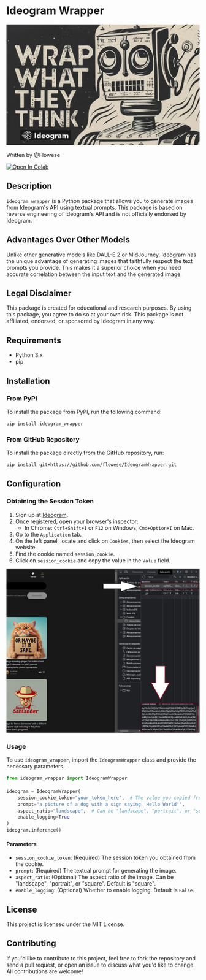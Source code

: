 # Ideogram Wrapper

![Ideogram Wrapper](banner.jpeg)

Written by @Flowese

[![Open In Colab](https://colab.research.google.com/assets/colab-badge.svg)](https://colab.research.google.com/drive/1tUtiY2GzVlbAVjR-j78pWeY9Ac53IJzz?usp=sharing)

## Description


`ideogram_wrapper` is a Python package that allows you to generate images from Ideogram's API using textual prompts. This package is based on reverse engineering of Ideogram's API and is not officially endorsed by Ideogram.

## Advantages Over Other Models

Unlike other generative models like DALL-E 2 or MidJourney, Ideogram has the unique advantage of generating images that faithfully respect the text prompts you provide. This makes it a superior choice when you need accurate correlation between the input text and the generated image.

## Legal Disclaimer

This package is created for educational and research purposes. By using this package, you agree to do so at your own risk. This package is not affiliated, endorsed, or sponsored by Ideogram in any way.

## Requirements

- Python 3.x
- pip

## Installation

### From PyPI

To install the package from PyPI, run the following command:

```bash
pip install ideogram_wrapper
```

### From GitHub Repository

To install the package directly from the GitHub repository, run:

```bash
pip install git+https://github.com/flowese/IdeogramWrapper.git
```

## Configuration

### Obtaining the Session Token

1. Sign up at [Ideogram](https://ideogram.ai/signup).
2. Once registered, open your browser's inspector:
   - In Chrome: `Ctrl+Shift+I` or `F12` on Windows, `Cmd+Option+I` on Mac.
3. Go to the `Application` tab.
4. On the left panel, locate and click on `Cookies`, then select the Ideogram website.
5. Find the cookie named `session_cookie`.
6. Click on `session_cookie` and copy the value in the `Value` field.

![Ideogram Wrapper](screen_cookies.jpeg)

### Usage

To use `ideogram_wrapper`, import the `IdeogramWrapper` class and provide the necessary parameters.

```python
from ideogram_wrapper import IdeogramWrapper

ideogram = IdeogramWrapper(
    session_cookie_token="your_token_here",  # The value you copied from the session cookie
    prompt="a picture of a dog with a sign saying 'Hello World'",
    aspect_ratio="landscape",  # Can be "landscape", "portrait", or "square"
    enable_logging=True
)
ideogram.inference()
```

#### Parameters

- `session_cookie_token`: (Required) The session token you obtained from the cookie.
- `prompt`: (Required) The textual prompt for generating the image.
- `aspect_ratio`: (Optional) The aspect ratio of the image. Can be "landscape", "portrait", or "square". Default is "square".
- `enable_logging`: (Optional) Whether to enable logging. Default is `False`.

## License

This project is licensed under the MIT License.

## Contributing

If you'd like to contribute to this project, feel free to fork the repository and send a pull request, or open an issue to discuss what you'd like to change. All contributions are welcome!
